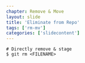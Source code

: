 ```yaml
---
chapter: Remove & Move
layout: slide
title: 'Eliminate from Repo'
tags: ['rm-mv']
categories: ['slidecontent']
---
```


	# Directly remove & stage
	$ git rm <FILENAME>